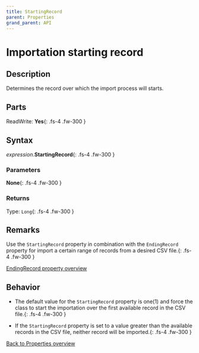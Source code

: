 ```yaml
---
title: StartingRecord
parent: Properties
grand_parent: API
---
```


# Importation starting record

## Description
Determines  the record over which the import process will starts.

## Parts
ReadWrite: **Yes**{: .fs-4 .fw-300 }

## Syntax
*expression*.**StartingRecord**{: .fs-4 .fw-300 }

### Parameters

**None**{: .fs-4 .fw-300 }

### Returns

Type: `Long`{: .fs-4 .fw-300 }

## Remarks
Use the `StartingRecord` property in combination with the `EndingRecord` property for import a certain range of records from a desired CSV file.{: .fs-4 .fw-300 }

[EndingRecord property overview](https://ws-garcia.github.io/VBA-CSV-interface/api/properties/endingrecord.html)

## Behavior
* The default value for the `StartingRecord` property is one(1) and force the class to start the importation over the first available record in the CSV file.{: .fs-4 .fw-300 }

* If the `StartingRecord` property is set to a value greater than the available records in the CSV file, neither record will be imported.{: .fs-4 .fw-300 }

[Back to Properties overview](https://ws-garcia.github.io/VBA-CSV-interface/api/properties/)